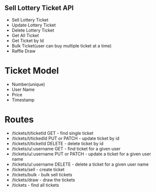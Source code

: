## Sell Lottery Ticket API ##

- Sell Lottery Ticket
- Update Lottery Ticket
- Delete Lottery Ticket
- Get All Ticket
- Get Ticket by Id
- Bulk Ticket(user can buy multiple ticket at a time)
- Raffle Draw


# Ticket Model #
 - Number(unique)
 - User Name
 - Price
 - Timestamp
 
 # Routes #

  
  - /tickets/t/ticketId GET - find single ticket
  - /tickets/t/tickedId PUT or PATCH - update ticket by id
  - /tickets/t/ticketId DELETE - delete ticket by id
  - /tickets/u/:username GET - find ticket for a given user
  - /tickets/u/:username PUT or PATCH - update a ticket for a given user name
  - /tickets/u/:username DELETE - delete a ticket for a given user name
  - /tickets/sell - create ticket
  - /tickets/bulk - bulk sell tickets
  - /tickets/draw - draw the tickets
  - /tickets - find all tickets 